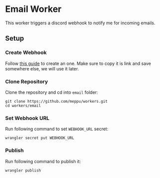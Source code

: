 # Email Worker

This worker triggers a discord webhook to notify me for incoming emails.

## Setup

### Create Webhook

Follow [this guide](https://support.discord.com/hc/en-us/articles/228383668-Intro-to-Webhooks) to create an one. Make sure to copy it is link and save somewhere else, we will use it later.

### Clone Repository

Clone the repository and cd into `email` folder:

```
git clone https://github.com/meppu/workers.git
cd workers/email
```

### Set Webhook URL

Run following command to set `WEBHOOK_URL` secret:

```
wrangler secret put WEBHOOK_URL
```

### Publish

Run following command to publish it:

```
wrangler publish
```
